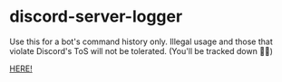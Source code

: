 # discord-server-logger
Use this for a bot's command history only. Illegal usage and those that violate Discord's ToS will not be tolerated. (You'll be tracked down 🕵️‍♂️)

[HERE!](/chunk.py)
